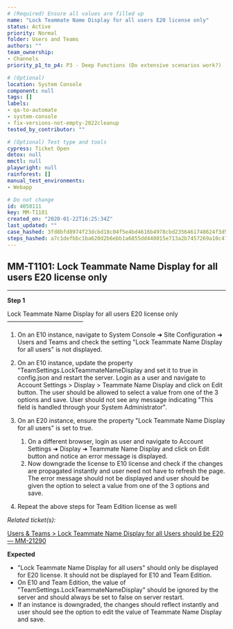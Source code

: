 ```yaml
---
# (Required) Ensure all values are filled up
name: "Lock Teammate Name Display for all users E20 license only"
status: Active
priority: Normal
folder: Users and Teams
authors: ""
team_ownership: 
- Channels
priority_p1_to_p4: P3 - Deep Functions (Do extensive scenarios work?)

# (Optional)
location: System Console
component: null
tags: []
labels: 
- qa-to-automate
- system-console
- fix-versions-not-empty-2022cleanup
tested_by_contributor: ""

# (Optional) Test type and tools
cypress: Ticket Open
detox: null
mmctl: null
playwright: null
rainforest: []
manual_test_environments: 
- Webapp

# Do not change
id: 4058111
key: MM-T1101
created_on: "2020-01-22T16:25:34Z"
last_updated: ""
case_hashed: 3fd8bfd8974f23dcbd18c04f5e4bd4616b4978cbd2356461748624f3d59c9a04f7153b704074cdbddab928d37161113e
steps_hashed: a7c1defbbc1ba620d2b6ebb1a6855dd440015e713a2b7457269a10c4764ac51794f67da739f84ce84bae0a1886b90d2a
---
```


<!-- (Auto-generated) Based on frontmatter's "key" and "name" -->

## MM-T1101: Lock Teammate Name Display for all users E20 license only

---

**Step 1**

Lock Teammate Name Display for all users E20 license only\
–––––––––––––––––––––––––

1. On an E10 instance, navigate to System Console ➜ Site Configuration ➜ Users and Teams and check the setting "Lock Teammate Name Display for all users" is not displayed.

2. On an E10 instance, update the property "TeamSettings.LockTeammateNameDisplay and set it to true in config.json and restart the server. Login as a user and navigate to Account Settings > Display > Teammate Name Display and click on Edit button. The user should be allowed to select a value from one of the 3 options and save. User should not see any message indicating "This field is handled through your System Administrator".

3. On an E20 instance, ensure the property "Lock Teammate Name Display for all users" is set to true.

   1. On a different browser, login as user and navigate to Account Settings ➜ Display ➜ Teammate Name Display and click on Edit button and notice an error message is displayed.
   2. Now downgrade the license to E10 license and check if the changes are propagated instantly and user need not have to refresh the page. The error message should not be displayed and user should be given the option to select a value from one of the 3 options and save.

4. Repeat the above steps for Team Edition license as well

_Related ticket(s):_

[Users & Teams > Lock Teammate Name Display for all Users should be E20 — MM-21290](https://mattermost.atlassian.net/browse/MM-21290)

**Expected**

- "Lock Teammate Name Display for all users" should only be displayed for E20 license. It should not be displayed for E10 and Team Edition.
- On E10 and Team Edition, the value of "TeamSettings.LockTeammateNameDisplay" should be ignored by the server and should always be set to false on server restart.
- If an instance is downgraded, the changes should reflect instantly and user should see the option to edit the value of Teammate Name Display and save.
